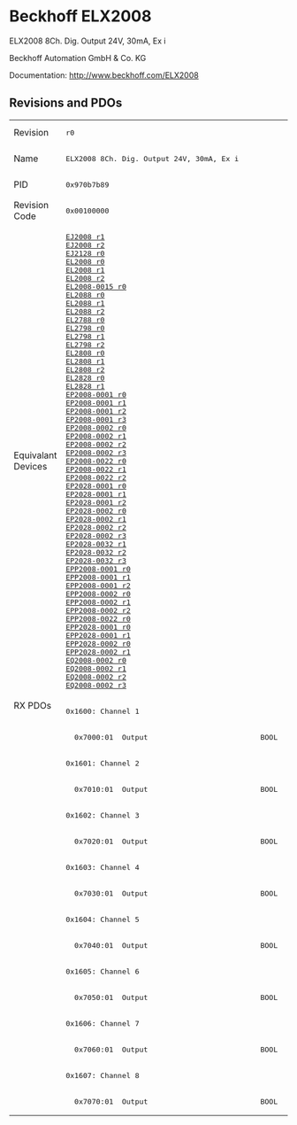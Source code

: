 # Beckhoff ELX2008

ELX2008 8Ch. Dig. Output 24V, 30mA, Ex i

Beckhoff Automation GmbH & Co. KG

Documentation: <a href="http://www.beckhoff.com/ELX2008">http://www.beckhoff.com/ELX2008</a>

## Revisions and PDOs
<table>
<tr >
<td class="first">Revision</td>
<td ><pre>r0</pre></td>
</tr>
<tr >
<td class="first">Name</td>
<td ><pre>ELX2008 8Ch. Dig. Output 24V, 30mA, Ex i</pre></td>
</tr>
<tr >
<td class="first">PID</td>
<td ><pre>0x970b7b89</pre></td>
</tr>
<tr >
<td class="first">Revision Code</td>
<td ><pre>0x00100000</pre></td>
</tr>
<tr >
<td class="first">Equivalant Devices</td>
<td ><pre><a href="EJ2008">EJ2008 r1</a><br/><a href="EJ2008">EJ2008 r2</a><br/><a href="EJ2128">EJ2128 r0</a><br/><a href="EL2008">EL2008 r0</a><br/><a href="EL2008">EL2008 r1</a><br/><a href="EL2008">EL2008 r2</a><br/><a href="EL2008-0015">EL2008-0015 r0</a><br/><a href="EL2088">EL2088 r0</a><br/><a href="EL2088">EL2088 r1</a><br/><a href="EL2088">EL2088 r2</a><br/><a href="EL2788">EL2788 r0</a><br/><a href="EL2798">EL2798 r0</a><br/><a href="EL2798">EL2798 r1</a><br/><a href="EL2798">EL2798 r2</a><br/><a href="EL2808">EL2808 r0</a><br/><a href="EL2808">EL2808 r1</a><br/><a href="EL2808">EL2808 r2</a><br/><a href="EL2828">EL2828 r0</a><br/><a href="EL2828">EL2828 r1</a><br/><a href="EP2008-0001">EP2008-0001 r0</a><br/><a href="EP2008-0001">EP2008-0001 r1</a><br/><a href="EP2008-0001">EP2008-0001 r2</a><br/><a href="EP2008-0001">EP2008-0001 r3</a><br/><a href="EP2008-0002">EP2008-0002 r0</a><br/><a href="EP2008-0002">EP2008-0002 r1</a><br/><a href="EP2008-0002">EP2008-0002 r2</a><br/><a href="EP2008-0002">EP2008-0002 r3</a><br/><a href="EP2008-0022">EP2008-0022 r0</a><br/><a href="EP2008-0022">EP2008-0022 r1</a><br/><a href="EP2008-0022">EP2008-0022 r2</a><br/><a href="EP2028-0001">EP2028-0001 r0</a><br/><a href="EP2028-0001">EP2028-0001 r1</a><br/><a href="EP2028-0001">EP2028-0001 r2</a><br/><a href="EP2028-0002">EP2028-0002 r0</a><br/><a href="EP2028-0002">EP2028-0002 r1</a><br/><a href="EP2028-0002">EP2028-0002 r2</a><br/><a href="EP2028-0002">EP2028-0002 r3</a><br/><a href="EP2028-0032">EP2028-0032 r1</a><br/><a href="EP2028-0032">EP2028-0032 r2</a><br/><a href="EP2028-0032">EP2028-0032 r3</a><br/><a href="EPP2008-0001">EPP2008-0001 r0</a><br/><a href="EPP2008-0001">EPP2008-0001 r1</a><br/><a href="EPP2008-0001">EPP2008-0001 r2</a><br/><a href="EPP2008-0002">EPP2008-0002 r0</a><br/><a href="EPP2008-0002">EPP2008-0002 r1</a><br/><a href="EPP2008-0002">EPP2008-0002 r2</a><br/><a href="EPP2008-0022">EPP2008-0022 r0</a><br/><a href="EPP2028-0001">EPP2028-0001 r0</a><br/><a href="EPP2028-0001">EPP2028-0001 r1</a><br/><a href="EPP2028-0002">EPP2028-0002 r0</a><br/><a href="EPP2028-0002">EPP2028-0002 r1</a><br/><a href="EQ2008-0002">EQ2008-0002 r0</a><br/><a href="EQ2008-0002">EQ2008-0002 r1</a><br/><a href="EQ2008-0002">EQ2008-0002 r2</a><br/><a href="EQ2008-0002">EQ2008-0002 r3</a></pre></td>
</tr>
<tr class="rxpdo pdosection">
<td class="first" rowspan=16 valign=top>RX PDOs</td>
<td><pre>0x1600: Channel 1</pre></td>
<td></td>
</tr>
<tr class="rxpdo">
<td ><pre>  0x7000:01  Output                          BOOL</pre></td>
</tr>
<tr class="rxpdo pdosection">
<td ><pre>0x1601: Channel 2</pre></td>
</tr>
<tr class="rxpdo">
<td ><pre>  0x7010:01  Output                          BOOL</pre></td>
</tr>
<tr class="rxpdo pdosection">
<td ><pre>0x1602: Channel 3</pre></td>
</tr>
<tr class="rxpdo">
<td ><pre>  0x7020:01  Output                          BOOL</pre></td>
</tr>
<tr class="rxpdo pdosection">
<td ><pre>0x1603: Channel 4</pre></td>
</tr>
<tr class="rxpdo">
<td ><pre>  0x7030:01  Output                          BOOL</pre></td>
</tr>
<tr class="rxpdo pdosection">
<td ><pre>0x1604: Channel 5</pre></td>
</tr>
<tr class="rxpdo">
<td ><pre>  0x7040:01  Output                          BOOL</pre></td>
</tr>
<tr class="rxpdo pdosection">
<td ><pre>0x1605: Channel 6</pre></td>
</tr>
<tr class="rxpdo">
<td ><pre>  0x7050:01  Output                          BOOL</pre></td>
</tr>
<tr class="rxpdo pdosection">
<td ><pre>0x1606: Channel 7</pre></td>
</tr>
<tr class="rxpdo">
<td ><pre>  0x7060:01  Output                          BOOL</pre></td>
</tr>
<tr class="rxpdo pdosection">
<td ><pre>0x1607: Channel 8</pre></td>
</tr>
<tr class="rxpdo">
<td ><pre>  0x7070:01  Output                          BOOL</pre></td>
</tr>
</table>
